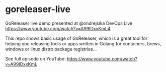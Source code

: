 # goreleaser-live
GoReleaser live demo presented at @ondrejsika DevOps Live https://www.youtube.com/watch?v=A99IDxxKmL4

This repo shows basic usage of GoReleaser, which is a great tool for helping you releasing tools or apps written in Golang for containers, brews, windows or linux distro package registries...

See full episode on YouTube: https://www.youtube.com/watch?v=A99IDxxKmL
